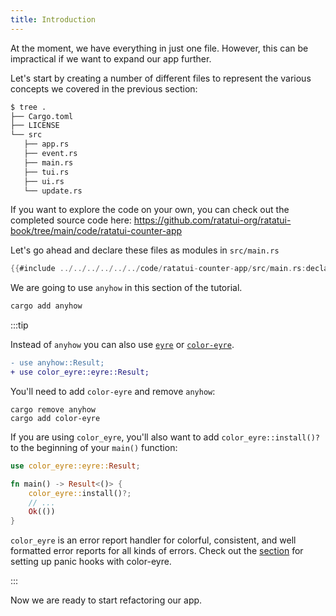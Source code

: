 ```yaml
---
title: Introduction
---
```


At the moment, we have everything in just one file. However, this can be impractical if we want to
expand our app further.

Let's start by creating a number of different files to represent the various concepts we covered in
the previous section:

```bash
$ tree .
├── Cargo.toml
├── LICENSE
└── src
   ├── app.rs
   ├── event.rs
   ├── main.rs
   ├── tui.rs
   ├── ui.rs
   └── update.rs
```

If you want to explore the code on your own, you can check out the completed source code here:
<https://github.com/ratatui-org/ratatui-book/tree/main/code/ratatui-counter-app>

Let's go ahead and declare these files as modules in `src/main.rs`

```rust
{{#include ../../../../../../code/ratatui-counter-app/src/main.rs:declare_mods}}
```

We are going to use `anyhow` in this section of the tutorial.

```bash
cargo add anyhow
```

:::tip

Instead of `anyhow` you can also use [`eyre`](https://github.com/eyre-rs/eyre) or
[`color-eyre`](https://github.com/eyre-rs/color-eyre).

```diff
- use anyhow::Result;
+ use color_eyre::eyre::Result;
```

You'll need to add `color-eyre` and remove `anyhow`:

```shell
cargo remove anyhow
cargo add color-eyre
```

If you are using `color_eyre`, you'll also want to add `color_eyre::install()?` to the beginning of
your `main()` function:

```rust
use color_eyre::eyre::Result;

fn main() -> Result<()> {
    color_eyre::install()?;
    // ...
    Ok(())
}
```

`color_eyre` is an error report handler for colorful, consistent, and well formatted error reports
for all kinds of errors. Check out the
[section](../../how-to/develop-apps/setup-panic-hooks-color-eyre.md) for setting up panic hooks with
color-eyre.

:::

Now we are ready to start refactoring our app.
